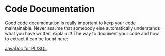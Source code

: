 # Code Documentation

Good code documentation is really important to keep your code maintainable. Never assume that somebody else automatically understands what you have written, explain it! The way to document your code and how to extract it can be found here:

[JavaDoc for PL/SQL](https://github.com/OraOpenSource/plsql-md-doc/blob/master/docs/javadoc.md)
